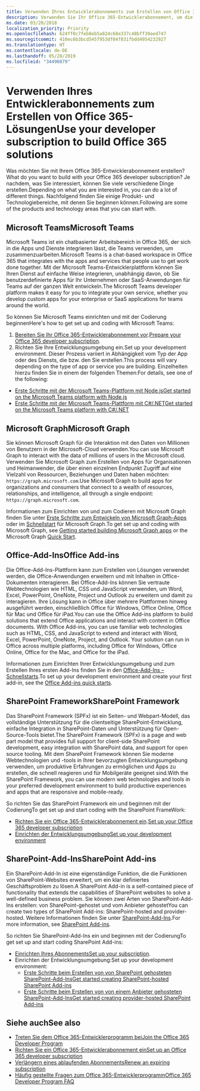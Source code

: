 ```yaml
---
title: Verwenden Ihres Entwicklerabonnements zum Erstellen von Office 365-Lösungen
description: Verwenden Sie Ihr Office 365-Entwicklerabonnement, um die Lösungen zu erstellen, die Ihren Vorstellungen entsprechen.
ms.date: 03/20/2018
localization_priority: Priority
ms.openlocfilehash: 624ff0c7feb8eb5a824c68e337c48bff39aed747
ms.sourcegitcommit: 410ec6b3bcd545f953df04f831fbdd4954232927
ms.translationtype: HT
ms.contentlocale: de-DE
ms.lasthandoff: 05/28/2019
ms.locfileid: "34490879"
---
```

# <a name="use-your-developer-subscription-to-build-office-365-solutions"></a><span data-ttu-id="95599-103">Verwenden Ihres Entwicklerabonnements zum Erstellen von Office 365-Lösungen</span><span class="sxs-lookup"><span data-stu-id="95599-103">Use your developer subscription to build Office 365 solutions</span></span>

<span data-ttu-id="95599-104">Was möchten Sie mit Ihrem Office 365-Entwicklerabonnement erstellen?</span><span class="sxs-lookup"><span data-stu-id="95599-104">What do you want to build with your Office 365 developer subscription?</span></span> <span data-ttu-id="95599-105">Je nachdem, was Sie interessiert, können Sie viele verschiedene Dinge erstellen.</span><span class="sxs-lookup"><span data-stu-id="95599-105">Depending on what you are interested in, you can do a lot of different things.</span></span> <span data-ttu-id="95599-106">Nachfolgend finden Sie einige Produkt- und Technologiebereiche, mit denen Sie beginnen können.</span><span class="sxs-lookup"><span data-stu-id="95599-106">Following are some of the products and technology areas that you can start with.</span></span>

## <a name="microsoft-teams"></a><span data-ttu-id="95599-107">Microsoft Teams</span><span class="sxs-lookup"><span data-stu-id="95599-107">Microsoft Teams</span></span>

<span data-ttu-id="95599-108">Microsoft Teams ist ein chatbasierter Arbeitsbereich in Office 365, der sich in die Apps und Dienste integrieren lässt, die Teams verwenden, um zusammenzuarbeiten.</span><span class="sxs-lookup"><span data-stu-id="95599-108">Microsoft Teams is a chat-based workspace in Office 365 that integrates with the apps and services that people use to get work done together.</span></span> <span data-ttu-id="95599-109">Mit der Microsoft Teams-Entwicklerplattform können Sie Ihren Dienst auf einfache Weise integrieren, unabhängig davon, ob Sie benutzerdefinierte Apps für Ihr Unternehmen oder SaaS-Anwendungen für Teams auf der ganzen Welt entwickeln.</span><span class="sxs-lookup"><span data-stu-id="95599-109">The Microsoft Teams developer platform makes it easy for you to integrate your own service, whether you develop custom apps for your enterprise or SaaS applications for teams around the world.</span></span>

<span data-ttu-id="95599-110">So können Sie Microsoft Teams einrichten und mit der Codierung beginnen</span><span class="sxs-lookup"><span data-stu-id="95599-110">Here's how to get set up and coding with Microsoft Teams:</span></span>

1. <span data-ttu-id="95599-111">[Bereiten Sie Ihr Office 365-Entwicklerabonnement vor](https://docs.microsoft.com/microsoftteams/platform/get-started/get-started-tenant).</span><span class="sxs-lookup"><span data-stu-id="95599-111">[Prepare your Office 365 developer subscription](https://docs.microsoft.com/microsoftteams/platform/get-started/get-started-tenant).</span></span>
2. <span data-ttu-id="95599-112">Richten Sie Ihre Entwicklungsumgebung ein.</span><span class="sxs-lookup"><span data-stu-id="95599-112">Set up your development environment.</span></span> <span data-ttu-id="95599-113">Dieser Prozess variiert in Abhängigkeit vom Typ der App oder des Diensts, die bzw. den Sie erstellen.</span><span class="sxs-lookup"><span data-stu-id="95599-113">This process will vary depending on the type of app or service you are building.</span></span> <span data-ttu-id="95599-114">Einzelheiten hierzu finden Sie in einem der folgenden Themen:</span><span class="sxs-lookup"><span data-stu-id="95599-114">For details, see one of the following:</span></span>

  - [<span data-ttu-id="95599-115">Erste Schritte mit der Microsoft Teams-Plattform mit Node.js</span><span class="sxs-lookup"><span data-stu-id="95599-115">Get started on the Microsoft Teams platform with Node.js</span></span>](https://docs.microsoft.com/microsoftteams/platform/get-started/get-started-nodejs-app-studio)
  - [<span data-ttu-id="95599-116">Erste Schritte mit der Microsoft Teams-Plattform mit C#/.NET</span><span class="sxs-lookup"><span data-stu-id="95599-116">Get started on the Microsoft Teams platform with C#/.NET</span></span>](https://docs.microsoft.com/en-us/microsoftteams/platform/get-started/get-started-dotnet-app-studio)

## <a name="microsoft-graph"></a><span data-ttu-id="95599-117">Microsoft Graph</span><span class="sxs-lookup"><span data-stu-id="95599-117">Microsoft Graph</span></span>

<span data-ttu-id="95599-118">Sie können Microsoft Graph für die Interaktion mit den Daten von Millionen von Benutzern in der Microsoft-Cloud verwenden.</span><span class="sxs-lookup"><span data-stu-id="95599-118">You can use Microsoft Graph to interact with the data of millions of users in the Microsoft cloud.</span></span> <span data-ttu-id="95599-119">Verwenden Sie Microsoft Graph zum Erstellen von Apps für Organisationen und Heimanwender, die über einen einzelnen Endpunkt Zugriff auf eine Vielzahl von Ressourcen, Beziehungen und Daten haben möchten: `https://graph.microsoft.com`.</span><span class="sxs-lookup"><span data-stu-id="95599-119">Use Microsoft Graph to build apps for organizations and consumers that connect to a wealth of resources, relationships, and intelligence, all through a single endpoint: `https://graph.microsoft.com`.</span></span>

<span data-ttu-id="95599-120">Informationen zum Einrichten von und zum Codieren mit Microsoft Graph finden Sie unter [Erste Schritte zum Entwickeln von Microsoft Graph-Apps](https://developer.microsoft.com/en-us/graph/get-started) oder im [Schnellstart](https://developer.microsoft.com/en-us/graph/quick-start) für Microsoft Graph.</span><span class="sxs-lookup"><span data-stu-id="95599-120">To get set up and coding with Microsoft Graph, see [Getting started building Microsoft Graph apps](https://developer.microsoft.com/en-us/graph/get-started) or the Microsoft Graph [Quick Start](https://developer.microsoft.com/en-us/graph/quick-start).</span></span>

## <a name="office-add-ins"></a><span data-ttu-id="95599-121">Office-Add-Ins</span><span class="sxs-lookup"><span data-stu-id="95599-121">Office Add-ins</span></span>

<span data-ttu-id="95599-p105">Die Office-Add-Ins-Plattform kann zum Erstellen von Lösungen verwendet werden, die Office-Anwendungen erweitern und mit Inhalten in Office-Dokumenten interagieren. Bei Office-Add-Ins können Sie vertraute Webtechnologien wie HTML, CSS und JavaScript verwenden, um Word, Excel, PowerPoint, OneNote, Project und Outlook zu erweitern und damit zu interagieren. Ihre Lösung kann in Office über mehrere Plattformen hinweg ausgeführt werden, einschließlich Office für Windows, Office Online, Office für Mac und Office für iPad.</span><span class="sxs-lookup"><span data-stu-id="95599-p105">You can use the Office Add-ins platform to build solutions that extend Office applications and interact with content in Office documents. With Office Add-ins, you can use familiar web technologies such as HTML, CSS, and JavaScript to extend and interact with Word, Excel, PowerPoint, OneNote, Project, and Outlook. Your solution can run in Office across multiple platforms, including Office for Windows, Office Online, Office for the Mac, and Office for the iPad.</span></span>

<span data-ttu-id="95599-125">Informationen zum Einrichten Ihrer Entwicklungsumgebung und zum Erstellen Ihres ersten Add-Ins finden Sie in den [Office-Add-Ins – Schnellstarts](https://docs.microsoft.com/office/dev/add-ins/).</span><span class="sxs-lookup"><span data-stu-id="95599-125">To set up your development environment and create your first add-in, see the [Office Add-ins quick starts](https://docs.microsoft.com/office/dev/add-ins/).</span></span>

## <a name="sharepoint-framework"></a><span data-ttu-id="95599-126">SharePoint Framework</span><span class="sxs-lookup"><span data-stu-id="95599-126">SharePoint Framework</span></span>

<span data-ttu-id="95599-127">Das SharePoint Framework (SPFx) ist ein Seiten- und Webpart-Modell, das vollständige Unterstützung für die clientseitige SharePoint-Entwicklung, einfache Integration in SharePoint-Daten und Unterstützung für Open-Source-Tools bietet.</span><span class="sxs-lookup"><span data-stu-id="95599-127">The SharePoint Framework (SPFx) is a page and web part model that provides full support for client-side SharePoint development, easy integration with SharePoint data, and support for open source tooling.</span></span> <span data-ttu-id="95599-128">Mit dem SharePoint Framework können Sie moderne Webtechnologien und -tools in Ihrer bevorzugten Entwicklungsumgebung verwenden, um produktive Erfahrungen zu ermöglichen und Apps zu erstellen, die schnell reagieren und für Mobilgeräte geeignet sind.</span><span class="sxs-lookup"><span data-stu-id="95599-128">With the SharePoint Framework, you can use modern web technologies and tools in your preferred development environment to build productive experiences and apps that are responsive and mobile-ready.</span></span>

<span data-ttu-id="95599-129">So richten Sie das SharePoint Framework ein und beginnen mit der Codierung</span><span class="sxs-lookup"><span data-stu-id="95599-129">To get set up and start coding with the SharePoint FrameWork:</span></span>

- <span data-ttu-id="95599-130">[Richten Sie ein Office 365-Entwicklerabonnement ein](https://docs.microsoft.com/sharepoint/dev/spfx/set-up-your-developer-tenant).</span><span class="sxs-lookup"><span data-stu-id="95599-130">[Set up your Office 365 developer subscription](https://docs.microsoft.com/sharepoint/dev/spfx/set-up-your-developer-tenant)</span></span>
- [<span data-ttu-id="95599-131">Einrichten der Entwicklungsumgebung</span><span class="sxs-lookup"><span data-stu-id="95599-131">Set up your development environment</span></span>](https://docs.microsoft.com/sharepoint/dev/spfx/set-up-your-development-environment)

## <a name="sharepoint-add-ins"></a><span data-ttu-id="95599-132">SharePoint-Add-Ins</span><span class="sxs-lookup"><span data-stu-id="95599-132">SharePoint Add-ins</span></span> 

<span data-ttu-id="95599-133">Ein SharePoint-Add-In ist eine eigenständige Funktion, die die Funktionen von SharePoint-Websites erweitert, um ein klar definiertes Geschäftsproblem zu lösen.</span><span class="sxs-lookup"><span data-stu-id="95599-133">A SharePoint Add-in is a self-contained piece of functionality that extends the capabilities of SharePoint websites to solve a well-defined business problem.</span></span> <span data-ttu-id="95599-134">Sie können zwei Arten von SharePoint-Add-Ins erstellen: von SharePoint-gehostet und vom Anbieter gehostet</span><span class="sxs-lookup"><span data-stu-id="95599-134">You can create two types of SharePoint Add-ins: SharePoint-hosted and provider-hosted.</span></span> <span data-ttu-id="95599-135">Weitere Informationen finden Sie unter [SharePoint-Add-Ins](https://docs.microsoft.com/sharepoint/dev/sp-add-ins/sharepoint-add-ins).</span><span class="sxs-lookup"><span data-stu-id="95599-135">For more information, see [SharePoint Add-ins](https://docs.microsoft.com/sharepoint/dev/sp-add-ins/sharepoint-add-ins).</span></span>

<span data-ttu-id="95599-136">So richten Sie SharePoint-Add-Ins ein und beginnen mit der Codierung</span><span class="sxs-lookup"><span data-stu-id="95599-136">To get set up and start coding SharePoint Add-ins:</span></span>

- <span data-ttu-id="95599-137">[Einrichten Ihres Abonnements](https://docs.microsoft.com/sharepoint/dev/spfx/set-up-your-developer-tenant)</span><span class="sxs-lookup"><span data-stu-id="95599-137">[Set up your subscription](https://docs.microsoft.com/sharepoint/dev/spfx/set-up-your-developer-tenant).</span></span>  
- <span data-ttu-id="95599-138">Einrichten der Entwicklungsumgebung:</span><span class="sxs-lookup"><span data-stu-id="95599-138">Set up your development environment:</span></span> 
  - [<span data-ttu-id="95599-139">Erste Schritte beim Erstellen von von SharePoint gehosteten SharePoint-Add-Ins</span><span class="sxs-lookup"><span data-stu-id="95599-139">Get started creating SharePoint-hosted SharePoint Add-ins</span></span>](https://docs.microsoft.com/sharepoint/dev/sp-add-ins/get-started-creating-sharepoint-hosted-sharepoint-add-ins)  
  - [<span data-ttu-id="95599-140">Erste Schritte beim Erstellen von von einem Anbieter gehosteten SharePoint-Add-Ins</span><span class="sxs-lookup"><span data-stu-id="95599-140">Get started creating provider-hosted SharePoint Add-ins</span></span>](https://docs.microsoft.com/sharepoint/dev/sp-add-ins/get-started-creating-provider-hosted-sharepoint-add-ins)  

## <a name="see-also"></a><span data-ttu-id="95599-141">Siehe auch</span><span class="sxs-lookup"><span data-stu-id="95599-141">See also</span></span>

- [<span data-ttu-id="95599-142">Treten Sie dem Office 365-Entwicklerprogramm bei</span><span class="sxs-lookup"><span data-stu-id="95599-142">Join the Office 365 Developer Program</span></span>](office-365-developer-program.md)
- [<span data-ttu-id="95599-143">Richten Sie ein Office 365-Entwicklerabonnement ein</span><span class="sxs-lookup"><span data-stu-id="95599-143">Set up an Office 365 developer subscription</span></span>](office-365-developer-program-get-started.md) 
- [<span data-ttu-id="95599-144">Verlängern eines ablaufenden Abonnements</span><span class="sxs-lookup"><span data-stu-id="95599-144">Renew an expiring subscription</span></span>](subscription-expiration-and-renewal.md)
- [<span data-ttu-id="95599-145">Häufig gestellte Fragen zum Office 365-Entwicklerprogramm</span><span class="sxs-lookup"><span data-stu-id="95599-145">Office 365 Developer Program FAQ</span></span>](office-365-developer-program-faq.md) 
